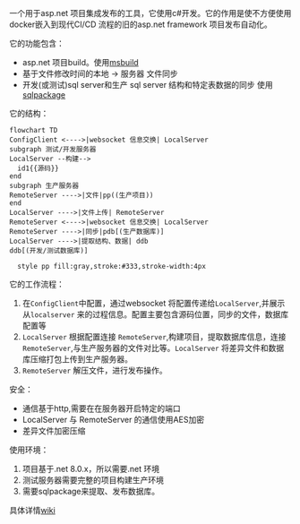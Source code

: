 一个用于asp.net 项目集成发布的工具，它使用c#开发。它的作用是使不方便使用docker嵌入到现代CI/CD 流程的旧的asp.net framework 项目发布自动化。 

它的功能包含：

- asp.net 项目build。使用[msbuild](https://learn.microsoft.com/zh-cn/visualstudio/msbuild/walkthrough-using-msbuild?view=vs-2022)
- 基于文件修改时间的本地 -> 服务器 文件同步
- 开发(或测试)sql server和生产 sql server 结构和特定表数据的同步 使用[sqlpackage](https://learn.microsoft.com/zh-cn/sql/tools/sqlpackage/sqlpackage?view=sql-server-ver16)

它的结构：

``` mermaid
flowchart TD
ConfigClient <---->|websocket 信息交换| LocalServer
subgraph 测试/开发服务器 
LocalServer --构建-->
  id1{{源码}}
end
subgraph 生产服务器
RemoteServer ---->|文件|pp((生产项目))
end
LocalServer ---->|文件上传| RemoteServer
RemoteServer <---->|websocket 信息交换| LocalServer
RemoteServer ---->|同步|pdb[(生产数据库)]
LocalServer ---->|提取结构、数据| ddb
ddb[(开发/测试数据库)]

  style pp fill:gray,stroke:#333,stroke-width:4px
```

它的工作流程：

1. 在`ConfigClient`中配置，通过websocket 将配置传递给`LocalServer`,并展示从`localserver` 来的过程信息。配置主要包含源码位置，同步的文件，数据库配置等
2. `LocalServer` 根据配置连接 `RemoteServer`,构建项目，提取数据库信息，连接`RemoteServer`,与生产服务器的文件对比等。`LocalServer` 将差异文件和数据库压缩打包上传到生产服务器。
3. `RemoteServer` 解压文件，进行发布操作。

安全：

- 通信基于http,需要在在服务器开启特定的端口
- LocalServer 与 RemoteServer 的通信使用AES加密
- 差异文件加密压缩

使用环境：

1. 项目基于.net 8.0.x，所以需要.net 环境
2. 测试服务器需要完整的项目构建生产环境
3. 需要sqlpackage来提取、发布数据库。


具体详情[wiki](https://github.com/zhengyuanzhi/FileSqlServerSync/wiki)

